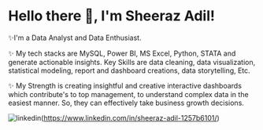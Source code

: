 # Hello there 👋, I'm Sheeraz Adil!
✨I'm a Data Analyst and Data Enthusiast.

✨ My tech stacks are MySQL, Power BI, MS Excel, Python, STATA and generate actionable insights. Key Skills are data cleaning, data visualization, statistical modeling, report and dashboard creations, data storytelling, Etc.

✨ My Strength is creating insightful and creative interactive dashboards which contribute's to top management, to understand complex data in the easiest manner. So, they can effectively take business growth decisions.



![linkedin](https://github.com/Star007-A/Sheeraz/assets/80614763/d88435bc-50a4-4c3c-9d61-c87f540af647)(https://www.linkedin.com/in/sheeraz-adil-1257b6101/)

